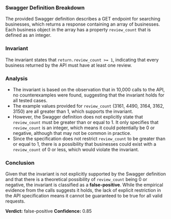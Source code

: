 ### Swagger Definition Breakdown
The provided Swagger definition describes a GET endpoint for searching businesses, which returns a response containing an array of businesses. Each business object in the array has a property `review_count` that is defined as an integer.

### Invariant
The invariant states that `return.review_count >= 1`, indicating that every business returned by the API must have at least one review.

### Analysis
- The invariant is based on the observation that in 10,000 calls to the API, no counterexamples were found, suggesting that the invariant holds for all tested cases.
- The example values provided for `review_count` (3161, 4490, 3164, 3162, 3150) are all greater than 1, which supports the invariant.
- However, the Swagger definition does not explicitly state that `review_count` must be greater than or equal to 1. It only specifies that `review_count` is an integer, which means it could potentially be 0 or negative, although that may not be common in practice.
- Since the specification does not restrict `review_count` to be greater than or equal to 1, there is a possibility that businesses could exist with a `review_count` of 0 or less, which would violate the invariant.

### Conclusion
Given that the invariant is not explicitly supported by the Swagger definition and that there is a theoretical possibility of `review_count` being 0 or negative, the invariant is classified as a **false-positive**. While the empirical evidence from the calls suggests it holds, the lack of explicit restriction in the API specification means it cannot be guaranteed to be true for all valid requests. 

**Verdict:** false-positive
**Confidence:** 0.85
